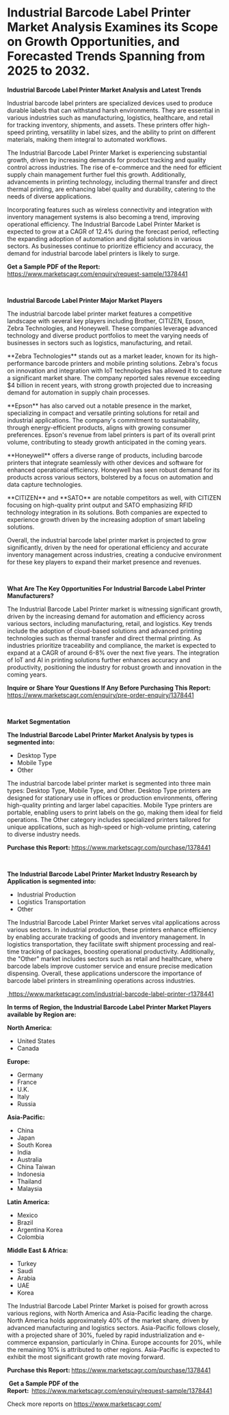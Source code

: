 <p><h1>Industrial Barcode Label Printer Market Analysis Examines its Scope on Growth Opportunities, and Forecasted Trends Spanning from 2025 to 2032.</h1></p><p><strong>Industrial Barcode Label Printer Market Analysis and Latest Trends</strong></p>
<p><p>Industrial barcode label printers are specialized devices used to produce durable labels that can withstand harsh environments. They are essential in various industries such as manufacturing, logistics, healthcare, and retail for tracking inventory, shipments, and assets. These printers offer high-speed printing, versatility in label sizes, and the ability to print on different materials, making them integral to automated workflows.</p><p>The Industrial Barcode Label Printer Market is experiencing substantial growth, driven by increasing demands for product tracking and quality control across industries. The rise of e-commerce and the need for efficient supply chain management further fuel this growth. Additionally, advancements in printing technology, including thermal transfer and direct thermal printing, are enhancing label quality and durability, catering to the needs of diverse applications.</p><p>Incorporating features such as wireless connectivity and integration with inventory management systems is also becoming a trend, improving operational efficiency. The Industrial Barcode Label Printer Market is expected to grow at a CAGR of 12.4% during the forecast period, reflecting the expanding adoption of automation and digital solutions in various sectors. As businesses continue to prioritize efficiency and accuracy, the demand for industrial barcode label printers is likely to surge.</p></p>
<p><strong>Get a Sample PDF of the Report:&nbsp;</strong> <a href="https://www.marketscagr.com/enquiry/request-sample/1378441?utm_campaign=2882&utm_medium=2&utm_source=Github&utm_content=ia&utm_term=08042025&utm_id=industrial-barcode-label-printer">https://www.marketscagr.com/enquiry/request-sample/1378441</a></p>
<p>&nbsp;</p>
<p><strong>Industrial Barcode Label Printer Major Market Players</strong></p>
<p><p>The industrial barcode label printer market features a competitive landscape with several key players including Brother, CITIZEN, Epson, Zebra Technologies, and Honeywell. These companies leverage advanced technology and diverse product portfolios to meet the varying needs of businesses in sectors such as logistics, manufacturing, and retail.</p><p>**Zebra Technologies** stands out as a market leader, known for its high-performance barcode printers and mobile printing solutions. Zebra's focus on innovation and integration with IoT technologies has allowed it to capture a significant market share. The company reported sales revenue exceeding $4 billion in recent years, with strong growth projected due to increasing demand for automation in supply chain processes.</p><p>**Epson** has also carved out a notable presence in the market, specializing in compact and versatile printing solutions for retail and industrial applications. The company's commitment to sustainability, through energy-efficient products, aligns with growing consumer preferences. Epson's revenue from label printers is part of its overall print volume, contributing to steady growth anticipated in the coming years.</p><p>**Honeywell** offers a diverse range of products, including barcode printers that integrate seamlessly with other devices and software for enhanced operational efficiency. Honeywell has seen robust demand for its products across various sectors, bolstered by a focus on automation and data capture technologies.</p><p>**CITIZEN** and **SATO** are notable competitors as well, with CITIZEN focusing on high-quality print output and SATO emphasizing RFID technology integration in its solutions. Both companies are expected to experience growth driven by the increasing adoption of smart labeling solutions.</p><p>Overall, the industrial barcode label printer market is projected to grow significantly, driven by the need for operational efficiency and accurate inventory management across industries, creating a conducive environment for these key players to expand their market presence and revenues.</p></p>
<p>&nbsp;</p>
<p><strong>What Are The Key Opportunities For Industrial Barcode Label Printer Manufacturers?</strong></p>
<p><p>The Industrial Barcode Label Printer market is witnessing significant growth, driven by the increasing demand for automation and efficiency across various sectors, including manufacturing, retail, and logistics. Key trends include the adoption of cloud-based solutions and advanced printing technologies such as thermal transfer and direct thermal printing. As industries prioritize traceability and compliance, the market is expected to expand at a CAGR of around 6-8% over the next five years. The integration of IoT and AI in printing solutions further enhances accuracy and productivity, positioning the industry for robust growth and innovation in the coming years.</p></p>
<p><strong>Inquire or Share Your Questions If Any Before Purchasing This Report:</strong> <a href="https://www.marketscagr.com/enquiry/pre-order-enquiry/1378441?utm_campaign=2882&utm_medium=2&utm_source=Github&utm_content=ia&utm_term=08042025&utm_id=industrial-barcode-label-printer">https://www.marketscagr.com/enquiry/pre-order-enquiry/1378441</a></p>
<p>&nbsp;</p>
<p><strong>Market Segmentation</strong></p>
<p><strong>The Industrial Barcode Label Printer Market Analysis by types is segmented into:</strong></p>
<p><ul><li>Desktop Type</li><li>Mobile Type</li><li>Other</li></ul></p>
<p><p>The industrial barcode label printer market is segmented into three main types: Desktop Type, Mobile Type, and Other. Desktop Type printers are designed for stationary use in offices or production environments, offering high-quality printing and larger label capacities. Mobile Type printers are portable, enabling users to print labels on the go, making them ideal for field operations. The Other category includes specialized printers tailored for unique applications, such as high-speed or high-volume printing, catering to diverse industry needs.</p></p>
<p><strong>Purchase this Report:&nbsp;</strong><a href="https://www.marketscagr.com/purchase/1378441?utm_campaign=2882&utm_medium=2&utm_source=Github&utm_content=ia&utm_term=08042025&utm_id=industrial-barcode-label-printer">https://www.marketscagr.com/purchase/1378441</a></p>
<p>&nbsp;</p>
<p><strong>The Industrial Barcode Label Printer Market Industry Research by Application is segmented into:</strong></p>
<p><ul><li>Industrial Production</li><li>Logistics Transportation</li><li>Other</li></ul></p>
<p><p>The Industrial Barcode Label Printer Market serves vital applications across various sectors. In industrial production, these printers enhance efficiency by enabling accurate tracking of goods and inventory management. In logistics transportation, they facilitate swift shipment processing and real-time tracking of packages, boosting operational productivity. Additionally, the "Other" market includes sectors such as retail and healthcare, where barcode labels improve customer service and ensure precise medication dispensing. Overall, these applications underscore the importance of barcode label printers in streamlining operations across industries.</p></p>
<p><a href="https://www.marketscagr.com/industrial-barcode-label-printer-r1378441?utm_campaign=2882&utm_medium=2&utm_source=Github&utm_content=ia&utm_term=08042025&utm_id=industrial-barcode-label-printer">&nbsp;https://www.marketscagr.com/industrial-barcode-label-printer-r1378441</a></p>
<p><strong>In terms of Region, the Industrial Barcode Label Printer Market Players available by Region are:</strong></p>
<p>
    <p> <strong> North America: </strong>
        <ul>
            <li>United States</li>
            <li>Canada</li>
        </ul>
        </p> 
    <p> <strong> Europe: </strong>
        <ul>
            <li>Germany</li>
            <li>France</li>
            <li>U.K.</li>
            <li>Italy</li>
            <li>Russia</li>
        </ul>
        </p> 
    <p> <strong> Asia-Pacific: </strong>
        <ul>
            <li>China</li>
            <li>Japan</li>
            <li>South Korea</li>
            <li>India</li>
            <li>Australia</li>
            <li>China Taiwan</li>
            <li>Indonesia</li>
            <li>Thailand</li>
            <li>Malaysia</li>
        </ul>
        </p> 
    <p> <strong> Latin America: </strong>
        <ul>
            <li>Mexico</li>
            <li>Brazil</li>
            <li>Argentina Korea</li>
            <li>Colombia</li>
        </ul>
        </p> 
    <p> <strong> Middle East & Africa: </strong>
        <ul>
            <li>Turkey</li>
            <li>Saudi</li>
            <li>Arabia</li>
            <li>UAE</li>
            <li>Korea</li>
        </ul>
    </p>
    </p>
<p><p>The Industrial Barcode Label Printer Market is poised for growth across various regions, with North America and Asia-Pacific leading the charge. North America holds approximately 40% of the market share, driven by advanced manufacturing and logistics sectors. Asia-Pacific follows closely, with a projected share of 30%, fueled by rapid industrialization and e-commerce expansion, particularly in China. Europe accounts for 20%, while the remaining 10% is attributed to other regions. Asia-Pacific is expected to exhibit the most significant growth rate moving forward.</p></p>
<p><strong>Purchase this Report: </strong><a href="https://www.marketscagr.com/purchase/1378441?utm_campaign=2882&utm_medium=2&utm_source=Github&utm_content=ia&utm_term=08042025&utm_id=industrial-barcode-label-printer">https://www.marketscagr.com/purchase/1378441</a></p>
<p>&nbsp;<strong>Get a Sample PDF of the Report:&nbsp;&nbsp;</strong><a href="https://www.marketscagr.com/enquiry/request-sample/1378441?utm_campaign=2882&utm_medium=2&utm_source=Github&utm_content=ia&utm_term=08042025&utm_id=industrial-barcode-label-printer">https://www.marketscagr.com/enquiry/request-sample/1378441</a></p>
<p><strong></strong></p>
<p>Check more reports on <a href="https://www.marketscagr.com/?utm_campaign=2882&utm_medium=2&utm_source=Github&utm_content=ia&utm_term=08042025&utm_id=industrial-barcode-label-printer">https://www.marketscagr.com/</a></p>